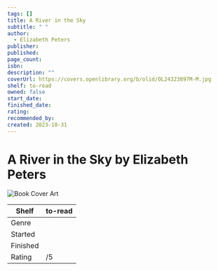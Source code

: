 ```yaml
---
tags: []
title: A River in the Sky
subtitle: " "
author:
  - Elizabeth Peters
publisher: 
published: 
page_count: 
isbn: 
description: ""
coverUrl: https://covers.openlibrary.org/b/olid/OL24323897M-M.jpg
shelf: to-read
owned: false
start_date: 
finished_date: 
rating: 
recommended_by: 
created: 2023-10-31
---
```


# A River in the Sky by Elizabeth Peters

![Book Cover Art](https://covers.openlibrary.org/b/olid/OL24323897M-M.jpg)

| Shelf | to-read |
| --- | --- |
| Genre |  |
| Started |  |
| Finished |  |
| Rating | /5 |

